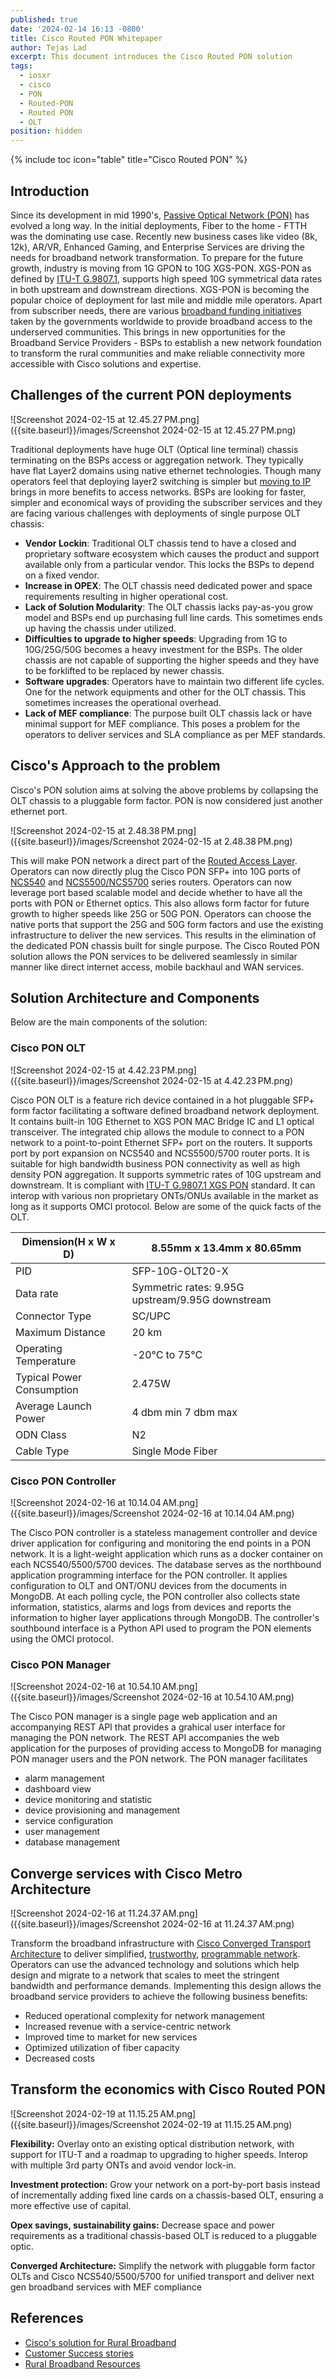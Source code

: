 ```yaml
---
published: true
date: '2024-02-14 16:13 -0800'
title: Cisco Routed PON Whitepaper
author: Tejas Lad
excerpt: This document introduces the Cisco Routed PON solution
tags:
  - iosxr
  - cisco
  - PON
  - Routed-PON
  - Routed PON
  - OLT
position: hidden
---
```

{% include toc icon="table" title="Cisco Routed PON" %}

## Introduction

Since its development in mid 1990's, [Passive Optical Network (PON)](https://www.cisco.com/c/en/us/products/switches/what-is-passive-optical-networking.html) has evolved a long way. In the initial deployments, Fiber to the home - FTTH was the dominating use case. Recently new business cases like video (8k, 12k), AR/VR, Enhanced Gaming, and Enterprise Services are driving the needs for broadband network transformation. To prepare for the future growth, industry is moving from 1G GPON to 10G XGS-PON. XGS-PON as defined by [ITU-T G.9807.1](https://www.itu.int/rec/T-REC-G.9807.1), supports high speed 10G symmetrical data rates in both upstream and downstream directions. XGS-PON is becoming the popular choice of deployment for last mile and middle mile operators. Apart from subscriber needs, there are various [broadband funding initiatives](https://www-author.cisco.com/content/en/us/solutions/service-provider/rural-broadband.html?wcmmode=disabled) taken by the governments worldwide to provide broadband access to the underserved communities. This brings in new opportunities for the Broadband Service Providers - BSPs to establish a new network foundation to transform the rural communities and make reliable connectivity more accessible with Cisco solutions and expertise.

## Challenges of the current PON deployments

![Screenshot 2024-02-15 at 12.45.27 PM.png]({{site.baseurl}}/images/Screenshot 2024-02-15 at 12.45.27 PM.png)

Traditional deployments have huge OLT (Optical line terminal) chassis terminating on the BSPs access or aggregation network. They typically have flat Layer2 domains using native ethernet technologies. Though many operators feel that deploying layer2 switching is simpler but [moving to IP](https://xrdocs.io/design/blogs/2023-11-15-routed-access-for-rural-broadband/) brings in more benefits to access networks. BSPs are looking for faster, simpler and economical ways of providing the subscriber services and they are facing various challenges with deployments of single purpose OLT chassis:

- **Vendor Lockin**: Traditional OLT chassis tend to have a closed and proprietary software ecosystem which causes the product and support available only from a particular vendor. This locks the BSPs to depend on a fixed vendor.
- **Increase in OPEX**: The OLT chassis need dedicated power and space requirements resulting in higher operational cost.
- **Lack of Solution Modularity**: The OLT chassis lacks pay-as-you grow model and BSPs end up purchasing full line cards. This sometimes ends up having the chassis under utilized.  
- **Difficulties to upgrade to higher speeds**: Upgrading from 1G to 10G/25G/50G becomes a heavy investment for the BSPs. The older chassis are not capable of supporting the higher speeds and they have to be forklifted to be replaced by newer chassis.
- **Software upgrades**: Operators have to maintain two different life cycles. One for the network equipments and other for the OLT chassis. This sometimes increases the operational overhead.
- **Lack of MEF compliance**: The purpose built OLT chassis lack or have minimal support for MEF compliance. This poses a problem for the operators to deliver services and SLA compliance as per MEF standards.


## Cisco's Approach to the problem

Cisco's PON solution aims at solving the above problems by collapsing the OLT chassis to a pluggable form factor. PON is now considered just another ethernet port.

![Screenshot 2024-02-15 at 2.48.38 PM.png]({{site.baseurl}}/images/Screenshot 2024-02-15 at 2.48.38 PM.png)

This will make PON network a direct part of the [Routed Access Layer](https://xrdocs.io/design/blogs/2023-11-15-routed-access-for-rural-broadband/). Operators can now directly plug the Cisco PON SFP+ into 10G ports of [NCS540](https://www.cisco.com/c/en/us/products/routers/network-convergence-system-540-series-routers/index.html) and [NCS5500/NCS5700](https://www.cisco.com/c/en/us/products/routers/network-convergence-system-5500-series/index.html) series routers. Operators can now leverage port based scalable model and decide whether to have all the ports with PON or Ethernet optics. This also allows form factor for future growth to higher speeds like 25G or 50G PON. Operators can choose the native ports that support the 25G and 50G form factors and use the existing infrastructure to deliver the new services. This results in the elimination of the dedicated PON chassis built for single purpose. The Cisco Routed PON solution allows the PON services to be delivered seamlessly in similar manner like direct internet access, mobile backhaul and WAN services.

## Solution Architecture and Components 

Below are the main components of the solution:


### Cisco PON OLT

![Screenshot 2024-02-15 at 4.42.23 PM.png]({{site.baseurl}}/images/Screenshot 2024-02-15 at 4.42.23 PM.png)


Cisco PON OLT is a feature rich device contained in a hot pluggable SFP+ form factor facilitating a software defined broadband network deployment. It contains built-in 10G Ethernet to XGS PON MAC Bridge IC and L1 optical transceiver. The integrated chip allows the module to connect to a PON network to a point-to-point Ethernet SFP+ port on the routers. It supports port by port expansion on NCS540 and NCS5500/5700 router ports. It is suitable for high bandwidth business PON connectivity as well as high density PON aggregation. It supports symmetric rates of 10G upstream and downstream. It is compliant with [ITU-T G.9807.1 XGS PON](https://www.itu.int/rec/T-REC-G.9807.1) standard. It can interop with various non proprietary ONTs/ONUs available in the market as long as it supports OMCI protocol. Below are some of the quick facts of the OLT.

| Dimension(H x W x D)      | 8.55mm x 13.4mm x 80.65mm                        |
|---------------------------|--------------------------------------------------|
| PID                       | SFP-10G-OLT20-X                                  |
| Data rate                 | Symmetric rates: 9.95G upstream/9.95G downstream |
| Connector Type            | SC/UPC                                           |
| Maximum Distance          | 20 km                                            |
| Operating Temperature     | -20°C to 75°C                                    |
| Typical Power Consumption | 2.475W                                           |
| Average Launch Power      | 4 dbm min 7 dbm max                              |
| ODN Class                 | N2                                               |
| Cable Type                | Single Mode Fiber                                |


### Cisco PON Controller

![Screenshot 2024-02-16 at 10.14.04 AM.png]({{site.baseurl}}/images/Screenshot 2024-02-16 at 10.14.04 AM.png)

The Cisco PON controller is a stateless management controller and device driver application for configuring and monitoring the end points in a PON network. It is a light-weight application which runs as a docker container on each NCS540/5500/5700 devices. The database serves as the northbound application programming interface for the PON controller. It applies configuration to OLT and ONT/ONU devices from the documents in MongoDB. At each polling cycle, the PON controller also collects state information, statistics, alarms and logs from devices and reports the information to higher layer applications through MongoDB. The controller's southbound interface is a Python API used to program the PON elements using the OMCI protocol. 

### Cisco PON Manager

![Screenshot 2024-02-16 at 10.54.10 AM.png]({{site.baseurl}}/images/Screenshot 2024-02-16 at 10.54.10 AM.png)

The Cisco PON manager is a single page web application and an accompanying REST API that provides a grahical user interface for managing the PON network. The REST API accompanies the web application for the purposes of providing access to MongoDB for managing PON manager users and the PON network. The PON manager facilitates 
 - alarm management
 - dashboard view
 - device monitoring and statistic
 - device provisioning and management
 - service configuration
 - user management 
 - database management

## Converge services with Cisco Metro Architecture

![Screenshot 2024-02-16 at 11.24.37 AM.png]({{site.baseurl}}/images/Screenshot 2024-02-16 at 11.24.37 AM.png)

Transform the broadband infrastructure with [Cisco Converged Transport Architecture](https://www.cisco.com/c/en/us/solutions/collateral/service-provider/converged-sdn-transport/solution-overview-c22-744219.html) to deliver simplified, [trustworthy](https://www.cisco.com/c/en/us/about/trust-center/technology-built-in-security.html#~trustworthysolutionsfeatures), [programmable network](https://www.cisco.com/c/en/us/solutions/segment-routing.html#~segment-routing-basics). Operators can use the advanced technology and solutions which help design and migrate to a network that scales to meet the stringent bandwidth and performance demands. Implementing this design allows the broadband service providers to achieve the following business benefits: 

- Reduced operational complexity for network management
- Increased revenue with a service-centric network
- Improved time to market for new services
- Optimized utilization of fiber capacity
- Decreased costs


## Transform the economics with Cisco Routed PON

![Screenshot 2024-02-19 at 11.15.25 AM.png]({{site.baseurl}}/images/Screenshot 2024-02-19 at 11.15.25 AM.png)

**Flexibility:** Overlay onto an existing optical distribution network, with support for ITU-T and a roadmap to upgrading to higher speeds. Interop with multiple 3rd party ONTs and avoid vendor lock-in.

**Investment protection:** Grow your network on a port-by-port basis instead of incrementally adding fixed line cards on a chassis-based OLT, ensuring a more effective use of capital.

**Opex savings, sustainability gains:** Decrease space and power requirements as a traditional chassis-based OLT is reduced to a pluggable optic.

**Converged Architecture:** Simplify the network with pluggable form factor OLTs and Cisco NCS540/5500/5700 for unified transport and deliver next gen broadband services with MEF compliance

## References

- [Cisco's solution for Rural Broadband](https://www.cisco.com/c/en/us/solutions/service-provider/rural-broadband.html)
- [Customer Success stories](https://www.cisco.com/c/en/us/solutions/service-provider/rural-broadband.html#~customer-success)
- [Rural Broadband Resources](https://blogs.cisco.com/tag/rural-broadband)


